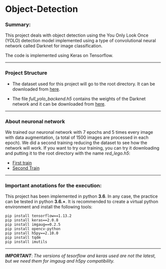 # Object-Detection

### Summary:
This project deals with object detection using the You Only Look Once (YOLO) detection model implemented using a type of convolutional neural network called Darknet for image classification.

The code is implemented using Keras on Tensorflow.

***
### Project Structure

- The dataset used for this project will go to the root directory. It can be downloaded from [here](https://drive.google.com/drive/folders/1bYZqQ4Bpeh-9vOd4zOuM4TGF1ElL3wZl?usp=sharing).
  
- The file *full_yolo_backend.h5* contains the weights of the Darknet network and it can be downloaded from [here](https://drive.google.com/file/d/17EBpgLF-LpPvchG4CUew1dfd8CSyG4ok/view?usp=sharing).
 
***
### About neuronal network

We trained our neuronal network with 7 epochs and 5 times every image with data augmentation, (a total of 1500 images are processed in each epoch). We did a second training reducing the dataset to see how the network will work. If you want to try our training, you can try it downloading and putting it to the root directory with the name *red_lego.h5*:
- [First train](https://drive.google.com/file/d/1hK1yzGPQL63YtSub8Y0Hb-OYodp7eKub/view?usp=sharing) 
- [Second Train](https://drive.google.com/file/d/1UIfeY2QB2PjmKDAZM9IEIoidkUm8iSGn/view?usp=sharing)

***
### Important anotations for the execution:
This project has been implemented in python **3.6**. In any case, the practice can be tested in python **3.6.+**.
It is recommended to create a virtual python environment and install the following tools:
~~~
pip install tensorflow==1.13.2
pip install keras==2.0.8
pip install imgaug==0.2.5
pip install opencv-python
pip install h5py==2.10.0
pip install tqdm
pip install imutils
~~~

***

***IMPORTANT***:
*The versions of tesorflow and keras used are not the latest, but we need them for imgaug and h5py compatibility.*
